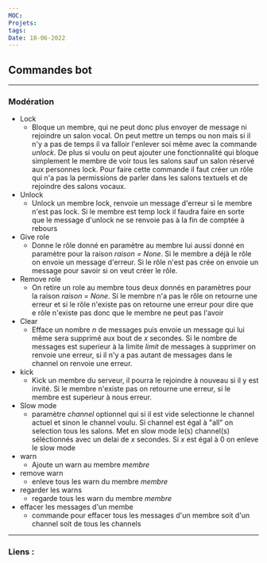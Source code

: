 ```yaml
---
MOC: 
Projets:
tags:
Date: 18-06-2022
---
```


## Commandes bot

---

### Modération

- Lock
	- Bloque un membre, qui ne peut donc plus envoyer de message ni rejoindre un salon vocal. On peut mettre un temps ou non mais si il n'y a pas de temps il va falloir l'enlever soi même avec la commande *unlock*. De plus si voulu on peut ajouter une fonctionnalité qui bloque simplement le membre de voir tous les salons sauf un salon réservé aux personnes lock. Pour faire cette commande il faut créer un rôle qui n'a pas la permissions de parler dans les salons textuels et de rejoindre des salons vocaux.
- Unlock
	- Unlock un membre lock, renvoie un message d'erreur si le membre n'est pas lock. Si le membre est temp lock il faudra faire en sorte que le message d'unlock ne se renvoie pas à la fin de comptée à rebours
- Give role
	- Donne le rôle donné en paramètre au membre lui aussi donné en paramètre pour la raison *raison = None*. Si le membre a déjà le rôle on envoie un message d'erreur. Si le rôle n'est pas crée on envoie un message pour savoir si on veut créer le rôle.
- Remove role
	- On retire un role au membre tous deux donnés en paramètres pour la raison *raison = None*. Si le membre n'a pas le rôle on retourne une erreur et si le rôle n'existe pas on retourne une erreur pour dire que e rôle n'existe pas donc que le membre ne peut pas l'avoir
- Clear
	- Efface un nombre *n* de messages puis envoie un message qui lui même sera supprimé aux bout de *x* secondes. Si le nombre de messages est superieur à la limite *limit* de messages à supprimer on renvoie une erreur, si il n'y a pas autant de messages dans le channel on renvoie une erreur.
- kick
	- Kick un membre du serveur, il pourra le rejoindre à nouveau si il y est invité. Si le membre n'existe pas on retourne une erreur, si le membre est superieur à nous erreur.
- Slow mode
	- paramètre *channel* optionnel qui si il est vide selectionne le channel actuel et sinon le channel voulu. Si channel est égal à "all" on selection tous les salons. Met en slow mode le(s) channel(s) séléctionnés avec un delai de *x* secondes. Si *x* est égal à 0 on enleve le slow mode
- warn
	- Ajoute un warn au membre *membre*
- remove warn
	- enleve tous les warn du membre *membre*
- regarder les warns
	- regarde tous les warn du membre *membre*
- effacer les messages d'un membe
	- commande pour effacer tous les messages d'un membre soit d'un channel soit de tous les channels

---
### Liens :